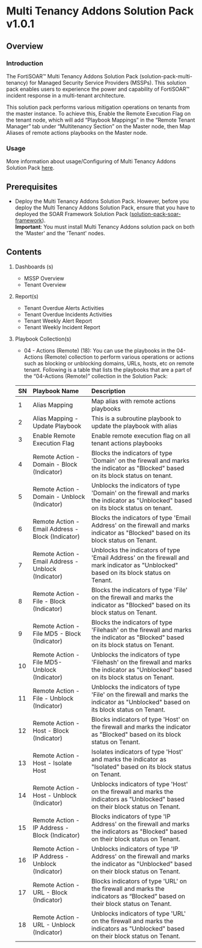# Multi Tenancy Addons Solution Pack v1.0.1

## Overview
### Introduction
The FortiSOAR™ Multi Tenancy Addons Solution Pack (solution-pack-multi-tenancy) for Managed Security Service Providers (MSSPs). This solution pack enables users to experience the power and capability of FortiSOAR™ incident response in a multi-tenant architecture. 

This solution pack performs various mitigation operations on tenants from the master instance. 
To achieve this, Enable the Remote Execution Flag on the tenant node, which will add “Playbook Mappings” in the “Remote Tenant Manager” tab under “Multitenancy Section” on the Master node, then Map Aliases of remote actions playbooks on the Master node.
### Usage 
More information about usage/Configuring of Multi Tenancy Addons Solution Pack [here](https://github.com/fortinet-fortisoar/solution-pack-multi-tenancy/blob/develop/docs/solution-pack-guide.md).

## Prerequisites
- Deploy the Multi Tenancy Addons Solution Pack. However, before you deploy the Multi Tenancy Addons Solution Pack, ensure that you have to deployed the SOAR Framework Solution Pack ([solution-pack-soar-framework](https://github.com/fortinet-fortisoar/solution-pack-soar-framework)).  
  **Important**: You must install Multi Tenancy Addons solution pack on both the 'Master' and the 'Tenant' nodes.

## Contents
1. Dashboards (s)
    - MSSP Overview
    - Tenant Overview
2. Report(s)
    - Tenant Overdue Alerts Activities
    - Tenant Overdue Incidents Activities
    - Tenant Weekly Alert Report
    - Tenant Weekly Incident Report
3. Playbook Collection(s)
    - 04 - Actions (Remote) (18): You can use the playbooks in the 04-Actions (Remote) collection to perform various operations or actions such as blocking or unblocking domains, URLs, hosts, etc on remote tenant.
    Following is a table that lists the playbooks that are a part of the “04-Actions (Remote)” collection in the Solution Pack:

    **SN**|**Playbook Name**|**Description**|
    | :- | :- | :- |
    |1|Alias Mapping|Map alias with remote actions playbooks|
    |2|Alias Mapping - Update Playbook|This is a subroutine playbook to update the playbook with alias|
    |3|Enable Remote Execution Flag|Enable remote execution flag on all tenant actions playbooks|
    |4|Remote Action - Domain - Block (Indicator)|Blocks the indicators of type 'Domain' on the firewall and marks the indicator as "Blocked" based on its block status on tenant.|
    |5|Remote Action - Domain - Unblock (Indicator)|Unblocks the indicators of type 'Domain' on the firewall and marks the indicator as "Unblocked" based on its block status on tenant.|
    |6|Remote Action - Email Address - Block (Indicator)|Blocks the indicators of type 'Email Address' on the firewall and marks indicator as "Blocked" based on its block status on Tenant.|
    |7|Remote Action - Email Address - Unblock (Indicator)|Unblocks the indicators of type 'Email Address' on the firewall and mark indicator as "Unblocked" based on its block status on Tenant.|
    |8|Remote Action - File - Block (Indicator)|Blocks the indicators of type 'File' on the firewall and marks the indicator as "Blocked" based on its block status on Tenant.|
    |9|Remote Action - File MD5 - Block (Indicator)|Blocks the indicators of type 'Filehash' on the firewall and marks the indicator as "Blocked" based on its block status on Tenant.|
    |10|Remote Action - File MD5- Unblock (Indicator)|Unblocks the indicators of type 'Filehash' on the firewall and marks the indicator as "Unblocked" based on its block status on Tenant.|
    |11|Remote Action - File - Unblock (Indicator)|Unblocks the indicators of type 'File' on the firewall and marks the indicator as "Unblocked" based on its block status on Tenant.|
    |12|Remote Action - Host - Block (Indicator)|Blocks indicators of type 'Host' on the firewall and marks the indicator as "Blocked" based on its block status on Tenant.|
    |13|Remote Action - Host - Isolate Host|Isolates indicators of type 'Host' and marks the indicator as "Isolated" based on its block status on Tenant.|
    |14|Remote Action - Host - Unblock (Indicator)|Unblocks indicators of type 'Host' on the firewall and marks the indicators as "Unblocked" based on their block status on Tenant.|
    |15|Remote Action - IP Address - Block (Indicator)|Blocks indicators of type 'IP Address' on the firewall and marks the indicators as "Blocked" based on their block status on Tenant.|
    |16|Remote Action - IP Address - Unblock (Indicator)|Unblocks indicators of type 'IP Address' on the firewall and marks the indicator as "Unblocked" based on their block status on Tenant.|
    |17|Remote Action - URL - Block (Indicator)|Blocks indicators of type 'URL' on the firewall and marks the indicators as “Blocked” based on their block status on Tenant.|
    |18|Remote Action - URL - Unblock (Indicator)|Unblocks indicators of type 'URL' on the firewall and marks the indicators as "Unblocked" based on their block status on Tenant.|

